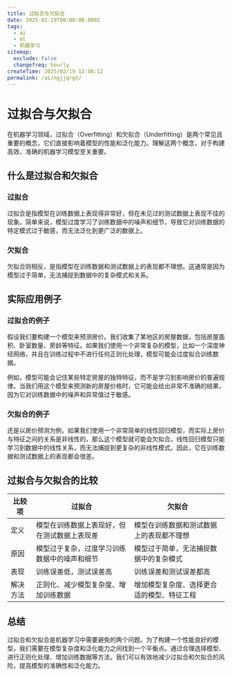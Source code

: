 ```yaml
---
title: 过拟合与欠拟合
date: 2025-02-19T00:00:00.000Z
tags:
  - ai
  - ml
  - 机器学习
sitemap:
  exclude: false
  changefreq: hourly
createTime: 2025/02/19 12:48:12
permalink: /ai/ngjjqrgt/
---
```


# 过拟合与欠拟合

在机器学习领域，过拟合（Overfitting）和欠拟合（Underfitting）是两个常见且重要的概念，它们直接影响着模型的性能和泛化能力。理解这两个概念，对于构建高效、准确的机器学习模型至关重要。

## 什么是过拟合和欠拟合

### 过拟合
过拟合是指模型在训练数据上表现得非常好，但在未见过的测试数据上表现不佳的现象。简单来说，模型过度学习了训练数据中的噪声和细节，导致它对训练数据的特定模式过于敏感，而无法泛化到更广泛的数据上。

### 欠拟合
欠拟合则相反，是指模型在训练数据和测试数据上的表现都不理想。这通常是因为模型过于简单，无法捕捉到数据中的复杂模式和关系。

## 实际应用例子

### 过拟合的例子
假设我们要构建一个模型来预测房价。我们收集了某地区的房屋数据，包括房屋面积、卧室数量、房龄等特征。如果我们使用一个非常复杂的模型，比如一个深度神经网络，并且在训练过程中不进行任何正则化处理，模型可能会过度拟合训练数据。

例如，模型可能会记住某些特定房屋的独特特征，而不是学习到影响房价的普遍规律。当我们用这个模型来预测新的房屋价格时，它可能会给出非常不准确的结果，因为它对训练数据中的噪声和异常值过于敏感。

### 欠拟合的例子
还是以房价预测为例，如果我们使用一个非常简单的线性回归模型，而实际上房价与特征之间的关系是非线性的，那么这个模型就可能会欠拟合。线性回归模型只能学习到数据中的线性关系，而无法捕捉到更复杂的非线性模式。因此，它在训练数据和测试数据上的表现都会很差。

## 过拟合与欠拟合的比较

| 比较项 | 过拟合 | 欠拟合 |
| ---- | ---- | ---- |
| 定义 | 模型在训练数据上表现好，但在测试数据上表现差 | 模型在训练数据和测试数据上的表现都不理想 |
| 原因 | 模型过于复杂，过度学习训练数据中的噪声和细节 | 模型过于简单，无法捕捉数据中的复杂模式 |
| 表现 | 训练误差低，测试误差高 | 训练误差和测试误差都高 |
| 解决方法 | 正则化、减少模型复杂度、增加训练数据 | 增加模型复杂度、选择更合适的模型、特征工程 |

## 总结
过拟合和欠拟合是机器学习中需要避免的两个问题。为了构建一个性能良好的模型，我们需要在模型复杂度和泛化能力之间找到一个平衡点。通过合理选择模型、进行正则化处理、增加训练数据等方法，我们可以有效地减少过拟合和欠拟合的风险，提高模型的准确性和泛化能力。
